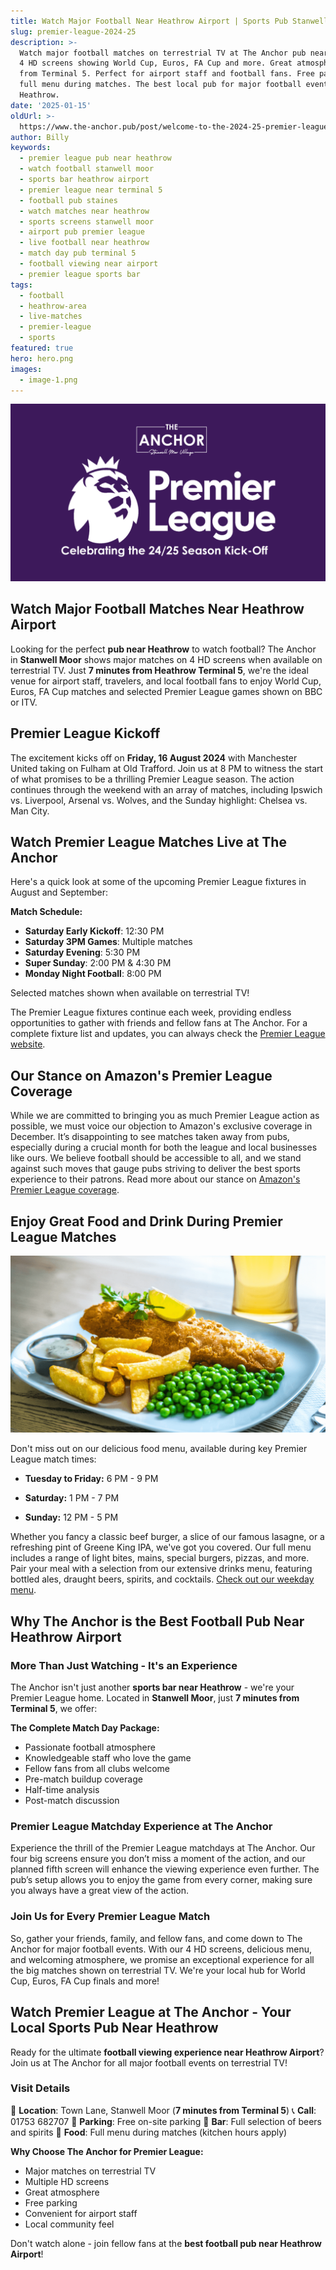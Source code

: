 ```yaml
---
title: Watch Major Football Near Heathrow Airport | Sports Pub Stanwell Moor
slug: premier-league-2024-25
description: >-
  Watch major football matches on terrestrial TV at The Anchor pub near Heathrow Airport.
  4 HD screens showing World Cup, Euros, FA Cup and more. Great atmosphere just 7 minutes
  from Terminal 5. Perfect for airport staff and football fans. Free parking,
  full menu during matches. The best local pub for major football events near
  Heathrow.
date: '2025-01-15'
oldUrl: >-
  https://www.the-anchor.pub/post/welcome-to-the-2024-25-premier-league-season-at-th
author: Billy
keywords:
  - premier league pub near heathrow
  - watch football stanwell moor
  - sports bar heathrow airport
  - premier league near terminal 5
  - football pub staines
  - watch matches near heathrow
  - sports screens stanwell moor
  - airport pub premier league
  - live football near heathrow
  - match day pub terminal 5
  - football viewing near airport
  - premier league sports bar
tags:
  - football
  - heathrow-area
  - live-matches
  - premier-league
  - sports
featured: true
hero: hero.png
images:
  - image-1.png
---
```


![Promotional banner for The Anchor pub celebrating the 2024/25 Premier League season kickoff. The banner features The Anchor's logo and the Premier League logo with text stating 'Celebrating the 24/25 Season Kick-Off' on a purple background.](/content/blog/premier-league-2024-25/hero.png)

## Watch Major Football Matches Near Heathrow Airport

Looking for the perfect **pub near Heathrow** to watch football? The Anchor in **Stanwell Moor** shows major matches on 4 HD screens when available on terrestrial TV. Just **7 minutes from Heathrow Terminal 5**, we're the ideal venue for airport staff, travelers, and local football fans to enjoy World Cup, Euros, FA Cup matches and selected Premier League games shown on BBC or ITV.

  

## Premier League Kickoff

The excitement kicks off on **Friday, 16 August 2024** with Manchester United taking on Fulham at Old Trafford. Join us at 8 PM to witness the start of what promises to be a thrilling Premier League season. The action continues through the weekend with an array of matches, including Ipswich vs. Liverpool, Arsenal vs. Wolves, and the Sunday highlight: Chelsea vs. Man City.

  

## Watch Premier League Matches Live at The Anchor

Here's a quick look at some of the upcoming Premier League fixtures in August and September:

**Match Schedule:**
- **Saturday Early Kickoff**: 12:30 PM
- **Saturday 3PM Games**: Multiple matches
- **Saturday Evening**: 5:30 PM
- **Super Sunday**: 2:00 PM & 4:30 PM
- **Monday Night Football**: 8:00 PM

Selected matches shown when available on terrestrial TV!
        

  

The Premier League fixtures continue each week, providing endless opportunities to gather with friends and fellow fans at The Anchor. For a complete fixture list and updates, you can always check the [Premier League website](https://www.premierleague.com/).

  

## Our Stance on Amazon's Premier League Coverage

While we are committed to bringing you as much Premier League action as possible, we must voice our objection to Amazon's exclusive coverage in December. It’s disappointing to see matches taken away from pubs, especially during a crucial month for both the league and local businesses like ours. We believe football should be accessible to all, and we stand against such moves that gauge pubs striving to deliver the best sports experience to their patrons. Read more about our stance on [Amazon's Premier League coverage](https://www.morningadvertiser.co.uk/Article/2019/08/27/What-impact-will-Amazon-Premier-League-deal-have-on-pubs).

  

## Enjoy Great Food and Drink During Premier League Matches

![welcome to the 2024 25 premier league season at th image](/content/blog/premier-league-2024-25/image-1.png)

Don't miss out on our delicious food menu, available during key Premier League match times:

*   **Tuesday to Friday:** 6 PM - 9 PM
    
*   **Saturday:** 1 PM - 7 PM
    
*   **Sunday:** 12 PM - 5 PM
    

Whether you fancy a classic beef burger, a slice of our famous lasagne, or a refreshing pint of Greene King IPA, we've got you covered. Our full menu includes a range of light bites, mains, special burgers, pizzas, and more. Pair your meal with a selection from our extensive drinks menu, featuring bottled ales, draught beers, spirits, and cocktails. [Check out our weekday menu](https://www.the-anchor.pub/food).

  

## Why The Anchor is the Best Football Pub Near Heathrow Airport

### More Than Just Watching - It's an Experience

The Anchor isn't just another **sports bar near Heathrow** - we're your Premier League home. Located in **Stanwell Moor**, just **7 minutes from Terminal 5**, we offer:

**The Complete Match Day Package:**
- Passionate football atmosphere
- Knowledgeable staff who love the game
- Fellow fans from all clubs welcome
- Pre-match buildup coverage
- Half-time analysis
- Post-match discussion

  

### Premier League Matchday Experience at The Anchor

Experience the thrill of the Premier League matchdays at The Anchor. Our four big screens ensure you don’t miss a moment of the action, and our planned fifth screen will enhance the viewing experience even further. The pub’s setup allows you to enjoy the game from every corner, making sure you always have a great view of the action.

  

### Join Us for Every Premier League Match

So, gather your friends, family, and fellow fans, and come down to The Anchor for major football events. With our 4 HD screens, delicious menu, and welcoming atmosphere, we promise an exceptional experience for all the big matches shown on terrestrial TV. We're your local hub for World Cup, Euros, FA Cup finals and more!

  

## Watch Premier League at The Anchor - Your Local Sports Pub Near Heathrow

Ready for the ultimate **football viewing experience near Heathrow Airport**? Join us at The Anchor for all major football events on terrestrial TV!

### Visit Details

📍 **Location**: Town Lane, Stanwell Moor (**7 minutes from Terminal 5**)
📞 **Call**: 01753 682707
🚗 **Parking**: Free on-site parking
🍺 **Bar**: Full selection of beers and spirits
🍔 **Food**: Full menu during matches (kitchen hours apply)

**Why Choose The Anchor for Premier League:**
- Major matches on terrestrial TV
- Multiple HD screens
- Great atmosphere
- Free parking
- Convenient for airport staff
- Local community feel

Don't watch alone - join fellow fans at the **best football pub near Heathrow Airport**!
